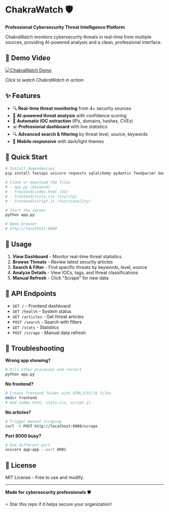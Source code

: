 # ChakraWatch 🛡️

**Professional Cybersecurity Threat Intelligence Platform**

ChakraWatch monitors cybersecurity threats in real-time from multiple sources, providing AI-powered analysis and a clean, professional interface.

## 🎥 Demo Video

<!-- Add your UI demo video here -->
[![ChakraWatch Demo](https://img.youtube.com/vi/YOUR_VIDEO_ID/0.jpg)](https://www.youtube.com/watch?v=YOUR_VIDEO_ID)

*Click to watch ChakraWatch in action*

## ✨ Features

- 🔍 **Real-time threat monitoring** from 4+ security sources
- 🧠 **AI-powered threat analysis** with confidence scoring
- 🎯 **Automatic IOC extraction** (IPs, domains, hashes, CVEs)
- 📊 **Professional dashboard** with live statistics
- 🔍 **Advanced search & filtering** by threat level, source, keywords
- 📱 **Mobile responsive** with dark/light themes

## 🚀 Quick Start

```bash
# Install dependencies
pip install fastapi uvicorn requests sqlalchemy pydantic feedparser beautifulsoup4

# Clone or download the files
# - app.py (backend)
# - frontend/index.html (UI)
# - frontend/style.css (styling)
# - frontend/script.js (functionality)

# Start the server
python app.py

# Open browser
# http://localhost:8000
```

## 📖 Usage

1. **View Dashboard** - Monitor real-time threat statistics
2. **Browse Threats** - Review latest security articles
3. **Search & Filter** - Find specific threats by keywords, level, source
4. **Analyze Details** - View IOCs, tags, and threat classifications
5. **Manual Refresh** - Click "Scrape" for new data

## 🔧 API Endpoints

- `GET /` - Frontend dashboard
- `GET /health` - System status
- `GET /articles` - Get threat articles
- `POST /search` - Search with filters
- `GET /stats` - Statistics
- `POST /scrape` - Manual data refresh

## 🐛 Troubleshooting

**Wrong app showing?**
```bash
# Kill other processes and restart
python app.py
```

**No frontend?**
```bash
# Create frontend folder with HTML/CSS/JS files
mkdir frontend
# Add index.html, style.css, script.js
```

**No articles?**
```bash
# Trigger manual scraping
curl -X POST http://localhost:8000/scrape
```

**Port 8000 busy?**
```bash
# Use different port
uvicorn app:app --port 8001
```

## 📄 License

MIT License - Free to use and modify.

---

**Made for cybersecurity professionals** 🛡️

⭐ Star this repo if it helps secure your organization!